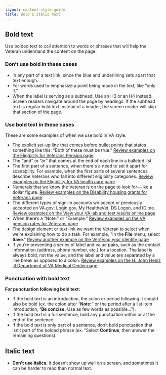 ```yaml
---
layout: content-style-guide
title: Bold & italic text
---
```


## Bold text

Use bolded text to call attention to words or phrases that will help the Veteran understand the content on the page.

### Don’t use bold in these cases

- In any part of a text link, since the blue and underlining sets apart that text enough.
- For words used to emphasize a point being made in the text, like “only if.”
- When the label is serving as a subhead. Use an H3 or an H4 instead. Screen readers navigate around the page by headings. If the subhead text is regular bold text instead of a header, the screen reader will skip that section of the page.

### Use bold text in these cases
These are some examples of when we use bold in VA style.

- The explicit set-up line that comes before bullet points that states something like this: “Both of these must be true.” [Review examples on the Eligibility for Veterans Pension page](https://www.va.gov/pension/eligibility/)
- The “and” or “or” that comes at the end of each line in a bulleted list.
- The first part of a sentence, when there's a need to set it apart for scanability. For example, when the first parts of several sentences describe Veterans who fall into different eligibility categories. [Review examples on the Eligibility for VA health care page](https://www.va.gov/health-care/eligibility/)
- Numerals that we know the Veteran is on the page to look for—like a dollar figure. [Review examples on the Disability housing grants for Veterans page](https://www.va.gov/housing-assistance/disability-housing-grants/)
- The different types of sign-in accounts we accept or previously accepted on VA.gov: Login.gov, My HealtheVet, DS Logon, and ID.me. [Review examples on the View your VA lab and test results online page](https://www.va.gov/health-care/view-test-and-lab-results/)
- When there’s a “Note:” or “Example:” [Review examples on the VA pension rates for Veterans page](https://www.va.gov/pension/veterans-pension-rates/)
- The design element or text link we want the Veteran to select when we’re explaining how to do a task. For example, "In the **File** menu, select **Save**." [Review another example on the Verifying your identity page](https://www.va.gov/resources/verifying-your-identity-on-vagov/)
- If you’re presenting a series of label and value pairs, such as the contact information (address, phone number, etc.) for a location. The label is always bold, not the value, and the label and value are separated by a line break as opposed to a colon. [Review examples on the H. John Heinz III Department of VA Medical Center page](https://www.va.gov/pittsburgh-health-care/locations/h-john-heinz-iii-department-of-veterans-affairs-medical-center/#caregiver-support)

### Punctuation with bold text

**For punctuation following bold text:**

- If the bold text is an introduction, the colon or period following it should also be bold (ex. the colon after “**Note:**” or the period after a list item introduction, “**Be concise.** Use as few words as possible…”).
- If the bold text is a full sentence, bold any punctuation within or at the end of the sentence.
- If the bold text is only part of a sentence, don’t bold punctuation that isn’t part of the bolded phrase (ex. “Select **Continue**, then answer the remaining questions).

## Italic text

* **Don’t use italics.** It doesn’t show up well on a screen, and sometimes it can be harder to read than normal text.
